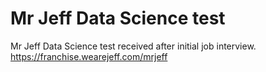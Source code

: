 # Mr Jeff Data Science test
 
Mr Jeff Data Science test received after initial job interview.  
https://franchise.wearejeff.com/mrjeff
